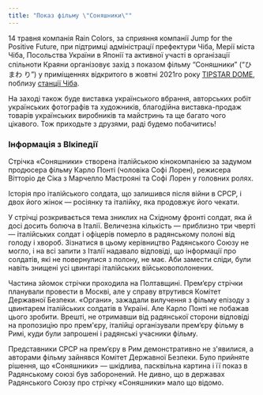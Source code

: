```yaml
---
title: "Показ фільму \"Соняшники\""
---
```


14 травня компанія Rain Colors, за сприяння компанії Jump for the
Positive Future, при підтримці адміністрації префектури Чіба, Мерії
міста Чіба, Посольства України в Японії та активної участі в організації
спільноти Краяни організовує захід з показом фільму “Соняшники” (“ひまわ
り”) у приміщеннях відкритого в жовтні 2021го року [TIPSTAR DOME](https://www.google.com/maps/place/TIPSTAR+DOME/@35.6214158,140.1128027,17z/data=!3m1!4b1!4m5!3m4!1s0x602285aefd93ea7b:0x8cddbdfe916111e4!8m2!3d35.6214115!4d140.1149914), поблизу
[станції Чіба](https://www.google.com/maps/place/Chiba+Station/@35.6129302,140.1112894,17z/data=!3m1!5s0x602284ba919b48d5:0x486cece435f75f54!4m12!1m6!3m5!1s0x602284ba83dfc1ff:0x860f90315b5e3d57!2sChiba!8m2!3d35.6129259!4d140.1134781!3m4!1s0x602284b08e5183bd:0xe19a77ea5e06411c!8m2!3d35.6131339!4d140.1133591).

На заході також буде виставка українського вбрання, авторських робіт
українських фотографів та художників, благодійна виставка-продаж товарів
українських виробників та майстринь та ще багато чого цікавого. Тож
приходьте з друзями, раді будемо побачитись!

### Інформація з ВІкіпедії

Стрічка «Соняшники» створена італійською кінокомпанією за задумом
продюсера фільму Карло Понті (чоловіка Софі Лорен), режисера Вітторіо де
Сіка з Марчелло Мастрояні та Софі Лорен у головних ролях.

Історія про італійського солдата, що залишився після війни в СРСР, і
двох його жінок — росіянку та італійку, яка продовжує його чекати.

У стрічці розкривається тема зниклих на Східному фронті солдат, яка й
досі досить болюча в Італії. Величезна кількість — приблизно три чверті
— італійських солдат і офіцерів померло в радянському полоні від голоду
і хвороб. Зізнатися в цьому керівництво Радянського Союзу не могло, і на
всі запити з Італії надавало відповіді, що інформації про солдатів, які
не повернулися з полону, не має. Аби замести сліди, були навіть знищені
усі цвинтарі італійських військовополонених.

Частина зйомок стрічки проходила на Полтавщині. Прем‘єру стрічки
планували провести в Москві, але у справу втрутився Комітет Державної
Безпеки. «Органи», зажадали вилучення з фільму епізоду з цвинтарем
італійських солдатів в Україні. Але Карло Понті не побажав цього
зробити. Врешті, не отримавши від радянської сторони відповіді на
пропозицію про прем'єру, італійці організували прем‘єру фільму в Римі,
куди були запрошені і радянські учасники фільму.

Представники СРСР на прем’єру в Рим демонстративно не з'явилися, а
авторами фільму зайнявся Комітет Державної Безпеки. Було прийняте
рішення, що «Соняшники» — шкідлива, пасквільна картина і її показ в
Радянському союзі був заборонений. Не дивно, що в державах Радянського
Союзу про стрічку «Соняшники» мало що відомо.
